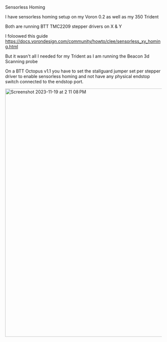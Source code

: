 Sensorless Homing


I have sensorless homing setup on my Voron 0.2 as well as my 350 Trident

Both are running BTT TMC2209 stepper drivers on X & Y

I foloowed this guide https://docs.vorondesign.com/community/howto/clee/sensorless_xy_homing.html

But it wasn't all I needed for my Trident as I am running the Beacon 3d Scanning probe

On a BTT Octopus v1.1 you have to set the stallguard jumper set per stepper driver to enable sensorless homing and not have any physical endstop switch connected to the endstop port.

<img width="800" alt="Screenshot 2023-11-19 at 2 11 08 PM" src="https://github.com/Alex3DLabs/Klipper_Configs/assets/113078228/9c35a16b-14eb-4889-b0df-4f6825ad7231">


